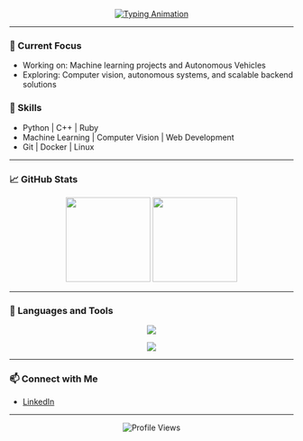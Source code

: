 <p align="center">
  <a href="https://github.com/harsharan-r">
    <img src="https://readme-typing-svg.herokuapp.com?font=Fira+Code&size=24&pause=1000&color=FFFFFF&center=true&vCenter=true&width=800&lines=Hi%2C+I'm+Harsharan;Mechatronics+Engineer+and+Tech+Enthusiast" alt="Typing Animation" />
  </a>
</p>

---

### 🔭 Current Focus
- Working on: Machine learning projects and Autonomous Vehicles
- Exploring: Computer vision, autonomous systems, and scalable backend solutions

### 🌱 Skills
- Python | C++ | Ruby
- Machine Learning | Computer Vision | Web Development
- Git | Docker | Linux

---

### 📈 GitHub Stats

<p align="center">
  <img src="https://github-readme-stats.vercel.app/api?username=harsharan-r&show_icons=true&theme=tokyonight" height="150" />
  <img src="https://github-readme-streak-stats.herokuapp.com/?user=harsharan-r&theme=tokyonight" height="150" />
</p>

---

### 🚀 Languages and Tools

<p align="center">
  <img src="https://skillicons.dev/icons?i=python,cpp,html,css,flask,ruby,rails,ros,kotlin,gradle"/>
</p>
<p align="center">
  <img src="https://skillicons.dev/icons?i=git,docker,linux,vscode,vim,androidstudio,arduino,blender" />
</p>

---

### 📫 Connect with Me
- [LinkedIn](https://www.linkedin.com/in/harsharanr/)
---

<p align="center">
  <img src="https://komarev.com/ghpvc/?username=harsharan-r&label=Profile%20views&color=0e75b6&style=flat" alt="Profile Views" />
</p>
